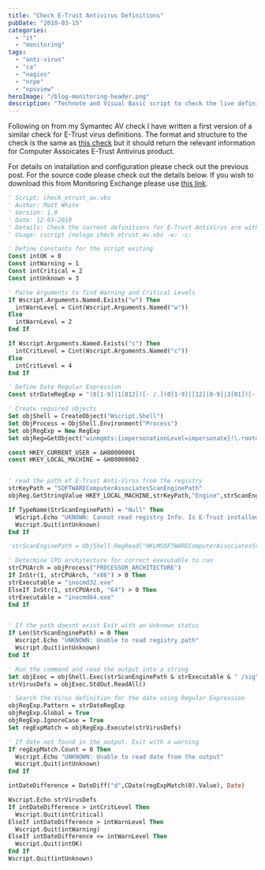 ```yaml
---
title: "Check E-Trust Antivirus Definitions"
pubDate: "2010-03-15"
categories:
  - "it"
  - "monitoring"
tags:
  - "anti-virus"
  - "ca"
  - "nagios"
  - "nrpe"
  - "opsview"
heroImage: "/blog-monitoring-header.png"
description: "Technote and Visual Basic script to check the live definition version of the E-Trust Antivirus package and when used in conjuction with Windows monitoring toolings in Nagios / Opsview report the age of the definitions and whether that is acceptable or not"
---
```


Following on from my Symantec AV check I have written a first version of a similar check for E-Trust virus definitions. The format and structure to the check is the same as [this check](http://www.matthewjwhite.co.uk/blog/2010/03/01/nagiosopsview-check-symantec-av-definitions/) but it should return the relevant information for Computer Assoicates E-Trust Antivirus product.

For details on installation and configuration please check out the previous post. For the source code please check out the details below. If you wish to download this from Monitoring Exchange please use [this link](https://www.monitoringexchange.org/edit/inventory/2009-check_etrust_av).

```vb
' Script: check_etrust_av.vbs
' Author: Matt White
' Version: 1.0
' Date: 12-03-2010
' Details: Check the current definitions for E-Trust AntiVirus are within acceptable bounds
' Usage: cscript /nologo check_etrust_av.vbs -w: -c:

' Define Constants for the script exiting
Const intOK = 0
Const intWarning = 1
Const intCritical = 2
Const intUnknown = 3

' Parse Arguments to find Warning and Critical Levels
If Wscript.Arguments.Named.Exists("w") Then
  intWarnLevel = Cint(Wscript.Arguments.Named("w"))
Else
  intWarnLevel = 2
End If

If Wscript.Arguments.Named.Exists("c") Then
  intCritLevel = Cint(Wscript.Arguments.Named("c"))
Else
  intCritLevel = 4
End If

' Define Date Regular Expression
Const strDateRegExp = "(0[1-9]|1[012])[- /.](0[1-9]|[12][0-9]|3[01])[- /.](19|20)dd"

' Create required objects
Set objShell = CreateObject("Wscript.Shell")
Set ObjProcess = ObjShell.Environment("Process")
Set objRegExp = New RegExp
Set objReg=GetObject("winmgmts:{impersonationLevel=impersonate}!\.rootdefault:StdRegProv")

const HKEY_CURRENT_USER = &H80000001
const HKEY_LOCAL_MACHINE = &H80000002


' read the path of E-Trust Anti-Virus from the registry
strKeyPath = "SOFTWAREComputerAssociatesScanEnginePath"
objReg.GetStringValue HKEY_LOCAL_MACHINE,strKeyPath,"Engine",strScanEnginePath

If TypeName(StrScanEnginePath) = "Null" Then
  WScript.Echo "UKNOWN: Cannot read registry Info. Is E-Trust installed?"
  Wscript.Quit(intUnknown)
End If

'strScanEnginePath = ObjShell.RegRead("HKLMSOFTWAREComputerAssociatesScanEnginePathEngine")

' Determine CPU architecture for correct executable to run
strCPUArch = objProcess("PROCESSOR_ARCHITECTURE")
If InStr(1, strCPUArch, "x86") > 0 Then
strExecutable = "inocmd32.exe"
ElseIf InStr(1, strCPUArch, "64") > 0 Then
strExecutable = "inocmd64.exe"
End If


' If the path doesnt exist Exit with an Unknown status
If Len(StrScanEnginePath) = 0 Then
  Wscript.Echo "UNKNOWN: Unable to read registry path"
  Wscript.Quit(intUnknown)
End If

' Run the command and read the output into a string
Set objExec = objShell.Exec(strScanEnginePath & strExecutable & " /sig")
strVirusDefs = objExec.StdOut.ReadAll()

' Search the Virus definition for the date using Regular Expression
objRegExp.Pattern = strDateRegExp
objRegExp.Global = True
objRegExp.IgnoreCase = True
Set regExpMatch = objRegExp.Execute(strVirusDefs)

' If date not found in the output. Exit with a warning
If regExpMatch.Count = 0 Then
  Wscript.Echo "UNKNOWN: Unable to read date from the output"
  Wscript.Quit(intUnknown)
End If

intDateDifference = DateDiff("d",CDate(regExpMatch(0).Value), Date)

Wscript.Echo strVirusDefs
If intDateDifference > intCritLevel Then
  Wscript.Quit(intCritical)
ElseIf intDateDifference > intWarnLevel Then
  Wscript.Quit(intWarning)
ElseIf intDateDifference <= intWarnLevel Then
  Wscript.Quit(intOK)
End If
Wscript.Quit(intUnknown)

```
